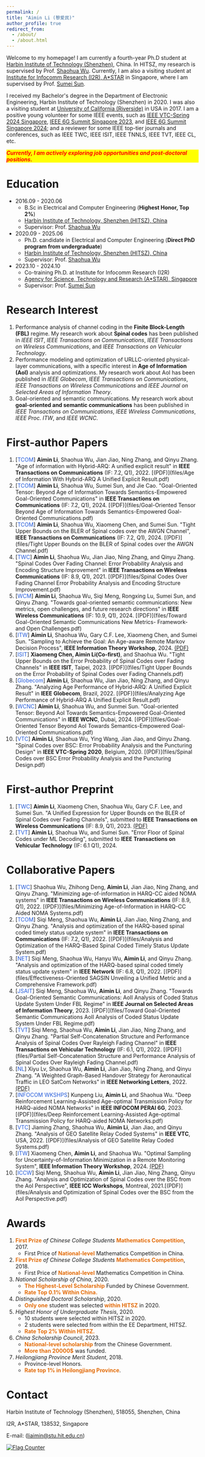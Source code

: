 ```yaml
---
permalink: /
title: "Aimin Li (黎爱民)"
author_profile: true
redirect_from: 
  - /about/
  - /about.html
---
```


Welcome to my homepage! I am currently a fourth-year Ph.D student at [Harbin Institute of Technology (Shenzhen)](https://www.hitsz.edu.cn/index.html), China. In HITSZ, my research is supervised by Prof. [Shaohua Wu](https://faculty.hitsz.edu.cn/wushaohua). Currently, I am also a visiting student at [Institute for Infocomm Research (I2R), A\*STAR](https://www.a-star.edu.sg/i2r) in Singapore, where I am supervised by Prof. [Sumei Sun](https://www.a-star.edu.sg/i2r/about-i2r/i2r-management/sun-sumei). 

I received my Bachelor's degree in the Department of Electronic Engineering, Harbin Institute of Technology (Shenzhen) in 2020. I was also a visiting student at [University of California (Riverside)](https://www.ucr.edu) in USA in 2017. I am a positive young volunteer for some IEEE events, such as [IEEE VTC-Spring 2024 Singapore](https://events.vtsociety.org/vtc2024-spring/), [IEEE 6G Summit Singapore 2023](https://sg6gws2023.ieee-sg6gws.org/), and [IEEE 6G Summit Singapore 2024](https://sg6gws2024.ieee-sg6gws.org/); and a reviewer for some IEEE top-tier journals and conferences, such as IEEE TWC, IEEE ISIT, IEEE TNNLS, IEEE TVT, IEEE CL, etc.

<p style="background-color: yellow; color: red; font-style: italic; font-weight: bold;">
Currently, I am actively exploring job opportunities and post-doctoral positions.
</p>

Education
======
 - 2016.09 - 2020.06
   - B.Sc in Electrical and Computer Engineering (**Highest Honor, Top 2%**)
   - [Harbin Institute of Technology, Shenzhen (HITSZ), China](https://www.hitsz.edu.cn/index.html)
   - Supervisor: Prof. [Shaohua Wu](https://faculty.hitsz.edu.cn/wushaohua)
 - 2020.09 - 2025.06
   - Ph.D. candidate in Electrical and Computer Engineering (**Direct PhD program from undergraduate**)
   - [Harbin Institute of Technology, Shenzhen (HITSZ), China](https://www.hitsz.edu.cn/index.html)
   - Supervisor: Prof. [Shaohua Wu](https://faculty.hitsz.edu.cn/wushaohua)
 - 2023.10 - 2024.10
   - Co-training Ph.D. at Institute for Infocomm Research (I2R)
   - [Agency for Science, Technology and Research (A\*STAR), Singapore](https://www.a-star.edu.sg/i2r)
   - Supervisor: Prof. [Sumei Sun](https://www.a-star.edu.sg/i2r/about-i2r/i2r-management/sun-sumei)
 

Research Interest
======
1. Performance analysis of channel coding in the **Finite Block-Length (FBL)** regime. My research work about **Spinal codes** has been published in *IEEE ISIT*, *IEEE Transactions on Communications*, *IEEE Transactions on Wireless Communications*, and *IEEE Transactions on Vehicular Technology*.
2. Performance modeling and optimization of URLLC-oriented physical-layer communications, with a specific interest in **Age of Information (AoI)** analysis and optimizations. My research work about AoI has been published in *IEEE Globecom*, *IEEE Transactions on Communications*, *IEEE Transactions on Wireless Communications* and *IEEE Journal on Selected Areas of Information Theory*.
3. Goal-oriented and semantic communications. My research work about **goal-oriented and semantic communications** has been published in *IEEE Transactions on Communications*, *IEEE Wireless Communications*, *IEEE Proc. ITW*, and *IEEE WCNC*.

First-author Papers
=====
1. [<font color="#245bdb">TCOM</font>] **Aimin Li**, Shaohua Wu, Jian Jiao, Ning Zhang, and Qinyu Zhang. "Age of information with Hybrid-ARQ: A unified explicit result" in **IEEE Transactions on Communications** (IF: 7.2, Q1), 2022. [(PDF)](files/Age of Information With Hybrid-ARQ A Unified Explicit Result.pdf)
2. [<font color="#245bdb">TCOM</font>] **Aimin Li**, Shaohua Wu, Sumei Sun, and Jie Cao. "Goal-Oriented Tensor: Beyond Age of Information Towards Semantics-Empowered Goal-Oriented Communications" in **IEEE Transactions on Communications** (IF: 7.2, Q1), 2024. [(PDF)](files/Goal-Oriented Tensor Beyond Age of Information Towards Semantics-Empowered Goal-Oriented Communications.pdf)
3. [<font color="#245bdb">TCOM</font>] **Aimin Li**, Shaohua Wu, Xiaomeng Chen, and Sumei Sun. "Tight Upper Bounds on the BLER of Spinal codes over the AWGN Channel", **IEEE Transactions on Communications** (IF: 7.2, Q1), 2024. [(PDF)](files/Tight Upper Bounds on the BLER of Spinal codes over the AWGN Channel.pdf)
4. [<font color="#245bdb">TWC</font>] **Aimin Li**, Shaohua Wu, Jian Jiao, Ning Zhang, and Qinyu Zhang. "Spinal Codes Over Fading Channel: Error Probability Analysis and Encoding Structure Improvement" in **IEEE Transactions on Wireless Communications** (IF: 8.9, Q1), 2021. [(PDF)](files/Spinal Codes Over Fading Channel Error Probability Analysis and Encoding Structure Improvement.pdf)
5. [<font color="#245bdb">WCM</font>] **Aimin Li**, Shaohua Wu, Siqi Meng, Rongxing Lu, Sumei Sun, and Qinyu Zhang. "Towards goal-oriented semantic communications: New metrics, open challenges, and future research directions" in **IEEE Wireless Communications** (IF: 10.9, Q1), 2024. [(PDF)](files/Toward Goal-Oriented Semantic Communications New Metrics- Framework- and Open Challenges.pdf)
6. [<font color="#245bdb">ITW</font>] **Aimin Li**, Shaohua Wu, Gary C.F. Lee,  Xiaomeng Chen, and Sumei Sun. "Sampling to Achieve the Goal: An Age-aware Remote Markov Decision Process", **IEEE Information Theory Workshop**, 2024. [(PDF)](https://arxiv.org/pdf/2405.02042)
7. [<font color="#245bdb">ISIT</font>] **Xiaomeng Chen, Aimin Li(Co-first)**, and Shaohua Wu. "Tight Upper Bounds on the Error Probability of Spinal Codes over Fading Channels" in **IEEE ISIT**, Taipei, 2023. [(PDF)](files/Tight Upper Bounds on the Error Probability of Spinal Codes over Fading Channels.pdf)
8. [<font color="#245bdb">Globecom</font>] **Aimin Li**, Shaohua Wu, Jian Jiao, Ning Zhang, and Qinyu Zhang. "Analyzing Age Performance of Hybrid-ARQ: A Unified Explicit Result" in **IEEE Globecom**, Brazil, 2022. [(PDF)](files/Analyzing Age Performance of Hybrid-ARQ A Unified Explicit Result.pdf)
9. [<font color="#245bdb">WCNC</font>] **Aimin Li**, Shaohua Wu, and Sunmei Sun. "Goal-oriented Tensor: Beyond AoI Towards Semantics-Empowered Goal-Oriented Communications" in **IEEE WCNC**, Dubai, 2024. [(PDF)](files/Goal-Oriented Tensor Beyond AoI Towards Semantics-Empowered Goal-Oriented Communications.pdf)
10. [<font color="#245bdb">VTC</font>] **Aimin Li**, Shaohua Wu, Ying Wang, Jian Jiao, and Qinyu Zhang. "Spinal Codes over BSC: Error Probability Analysis and the Puncturing Design" in **IEEE VTC-Spring 2020**, Belgium, 2020. [(PDF)](files/Spinal Codes over BSC Error Probability Analysis and the Puncturing Design.pdf)
   

First-author Preprint
=====
1. [<font color="#245bdb">TWC</font>] **Aimin Li**, Xiaomeng Chen, Shaohua Wu, Gary C.F. Lee, and Sumei Sun. "A Unified Expression for Upper Bounds on the BLER of Spinal Codes over Fading Channels", submitted to **IEEE Transactions on Wireless Communications** (IF: 8.9, Q1), 2023. [(PDF)](https://arxiv.org/pdf/2407.03741)
2. [<font color="#245bdb">TVT</font>] **Aimin Li**, Shaohua Wu, and Sumei Sun. "Error Floor of Spinal Codes under ML Decoding", submitted to **IEEE Transactions on Vehicular Technology** (IF: 6.1 Q1), 2024.

Collaborative Papers
=====
1. [<font color="#245bdb">TWC</font>] Shaohua Wu, Zhihong Deng, **Aimin Li**, Jian Jiao, Ning Zhang, and Qinyu Zhang. "Minimizing age-of-information in HARQ-CC aided NOMA systems" in **IEEE Transactions on Wireless Communications** (IF: 8.9, Q1), 2022. [(PDF)](files/Minimizing Age-of-Information in HARQ-CC Aided NOMA Systems.pdf)
2. [<font color="#245bdb">TCOM</font>] Siqi Meng, Shaohua Wu, **Aimin Li**, Jian Jiao, Ning Zhang, and Qinyu Zhang. "Analysis and optimization of the HARQ-based spinal coded timely status update system"  in **IEEE Transactions on Communications** (IF: 7.2, Q1), 2022. [(PDF)](files/Analysis and Optimization of the HARQ-Based Spinal Coded Timely Status Update System.pdf)
3. [<font color="#245bdb">NET</font>] Siqi Meng, Shaohua Wu, Hanyu Wu, **Aimin Li**, and Qinyu Zhang. "Analysis and optimization of the HARQ-based spinal coded timely status update system"  in **IEEE Network** (IF: 6.8, Q1), 2022. [(PDF)](files/Effectiveness-Oriented SAGSIN Unveiling a Unified Metric and a Comprehensive Framework.pdf)
4. [<font color="#245bdb">JSAIT</font>] Siqi Meng, Shaohua Wu, **Aimin Li**, and Qinyu Zhang. "Towards Goal-Oriented Semantic Communications: AoII Analysis of Coded Status Update System Under FBL Regime"  in **IEEE Journal on Selected Areas of Information Theory**, 2023. [(PDF)](files/Toward Goal-Oriented Semantic Communications AoII Analysis of Coded Status Update System Under FBL Regime.pdf)
5. [<font color="#245bdb">TVT</font>] Siqi Meng, Shaohua Wu, **Aimin Li**, Jian Jiao, Ning Zhang, and Qinyu Zhang. "Partial Self-Concatenation Structure and Performance Analysis of Spinal Codes Over Rayleigh Fading Channel" in **IEEE Transactions on Vehicular Technology** (IF: 6.1, Q1), 2022. [(PDF)](files/Partial Self-Concatenation Structure and Performance Analysis of Spinal Codes Over Rayleigh Fading Channel.pdf)
6. [<font color="#245bdb">NL</font>] Xiyu Lv, Shaohua Wu, **Aimin Li**, Jian Jiao, Ning Zhang, and Qinyu Zhang. "A Weighted Graph-Based Handover Strategy for Aeronautical Traffic in LEO SatCom Networks" in **IEEE Networking Letters**, 2022. [(PDF)](files/NETL2022.pdf)
7. [<font color="#245bdb">INFOCOM WKSHPS</font>] Kunpeng Liu, **Aimin Li**, and Shaohua Wu. "Deep Reinforcement Learning-Assisted Age-optimal Transmission Policy for HARQ-aided NOMA Networks" in **IEEE INFOCOM PERAI 6G**, 2023. [(PDF)](files/Deep Reinforcement Learning-Assisted Age-optimal Transmission Policy for HARQ-aided NOMA Networks.pdf)
8. [<font color="#245bdb">VTC</font>] Jiaming Zhang, Shaohua Wu, **Aimin Li**, Jian Jiao, and Qinyu Zhang. "Analysis of GEO Satellite Relay Coded Systems" in **IEEE VTC**, USA, 2022. [(PDF)](files/Analysis of GEO Satellite Relay Coded Systems.pdf)
9. [<font color="#245bdb">ITW</font>] Xiaomeng Chen, **Aimin Li**, and Shaohua Wu. "Optimal Sampling for Uncertainty-of-Information Minimization in a Remote Monitoring System", **IEEE Information Theory Workshop**, 2024. [(PDF)](https://arxiv.org/pdf/2405.02924)
10. [<font color="#245bdb">ICCW</font>] Siqi Meng, Shaohua Wu, **Aimin Li**, Jian Jiao, Ning Zhang, Qinyu Zhang. "Analysis and Optimization of Spinal Codes over the BSC from the AoI Perspective", **IEEE ICC Workshops**, Montreal, 2021.[(PDF)](files/Analysis and Optimization of Spinal Codes over the BSC from the AoI Perspective.pdf)

Awards
=====
1. **<font color="#e36c09">First Prize</font>** *of Chinese College Students* **<font color="#e36c09">Mathematics Competition</font>**, 2017.
   - First Price of **<font color="#e36c09">National-level</font>** Mathematics Competition in China.
2. **<font color="#e36c09">First Prize</font>** *of Chinese College Students* **<font color="#e36c09">Mathematics Competition</font>**, 2018.
   - First Price of **<font color="#e36c09">National-level</font>** Mathematics Competition in China.
3. *National Scholarship of China*, 2020.
   - **<font color="#e36c09">The Highest-Level Scholarship</font>** Funded by Chinese Government.
   - **<font color="#e36c09">Rate Top 0.1% Within China.</font>**
4. *Distinguished Doctoral Scholarship*, 2020.
   - **<font color="#e36c09">Only one</font>** student was selected **<font color="#e36c09">within HITSZ</font>** in 2020.
5. *Highest Honor of Undergraduate Thesis*, 2020.
   - 10 students were selected within HITSZ in 2020.
   - 2 students were selected from within the EE Department, HITSZ.
   - **<font color="#e36c09">Rate Top 2% Within HITSZ.</font>**
6. *China Scholarship Council*, 2023.
   - **<font color="#e36c09">National-level scholarship</font>** from the Chinese Government.
   - **<font color="#e36c09">More than 20000$</font>** was funded.
7. *Heilongjiang Province Merit Student*, 2018.
   - Province-level Honors.
   - **<font color="#e36c09">Rate top 1% in Heilongjiang Province</font>**.
   
Contact
======
Harbin Institute of Technology (Shenzhen), 518055, Shenzhen, China

I2R, A*STAR, 138532, Singapore

E-mail: ([liaimin@stu.hit.edu.cn](mailto:liaimin@stu.hit.edu.cn))

<a href="https://info.flagcounter.com/8krs"><img src="https://s01.flagcounter.com/countxl/8krs/bg_FFFFFF/txt_000000/border_CCCCCC/columns_3/maxflags_15/viewers_0/labels_1/pageviews_1/flags_0/percent_0/" alt="Flag Counter" border="0"></a>




